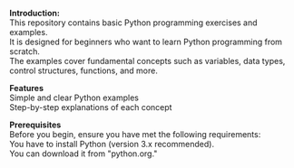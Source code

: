 **Introduction:** <br>
This repository contains basic Python programming exercises and examples. <br>
It is designed for beginners who want to learn Python programming from scratch. <br>
The examples cover fundamental concepts such as variables, data types, control structures, functions, and more.

**Features** <br>
Simple and clear Python examples <br>
Step-by-step explanations of each concept

**Prerequisites** <br>
Before you begin, ensure you have met the following requirements:<br>
You have to install Python (version 3.x recommended). <br>
You can download it from "python.org."
